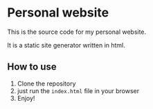 # Personal website
This is the source code for my personal website. 

It is a static site generator written in html.

## How to use

1. Clone the repository
2. just run the `index.html` file in your browser
3. Enjoy!
